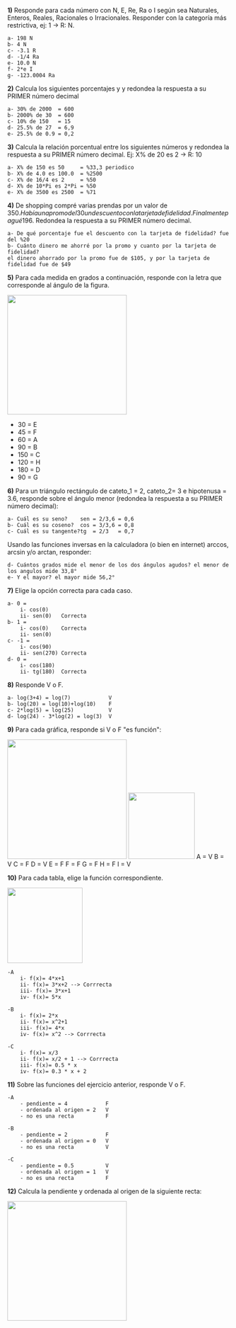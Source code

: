 
**1)** Responde para cada número con N, E, Re, Ra o I según sea Naturales, Enteros, Reales,
Racionales o Irracionales. Responder con la categoría más restrictiva, ej: 1 -> R: N.

    a- 198 N
    b- 4 N
    c- -3.1 R
    d- -1/4 Ra
    e- 10.0 N
    f- 2*e I
    g- -123.0004 Ra


**2)** Calcula los siguientes porcentajes y y redondea la respuesta a su PRIMER número decimal

    a- 30% de 2000  = 600
    b- 2000% de 30  = 600
    c- 10% de 150   = 15
    d- 25.5% de 27  = 6,9
    e- 25.5% de 0.9 = 0,2

**3)** Calcula la relación porcentual entre los siguientes números y redondea la respuesta a su PRIMER número decimal. Ej: X% de 20 es 2 -> R: 10

    a- X% de 150 es 50     = %33,3 periodico
    b- X% de 4.0 es 100.0  = %2500
    c- X% de 16/4 es 2     = %50
    d- X% de 10*Pi es 2*Pi = %50
    e- X% de 3500 es 2500  = %71

**4)** De shopping compré varias prendas por un valor de 350$. Había una promo del 30% sobre la cual se aplico luego
un descuento con la tarjeta de fidelidad. Finalmente pagué 196$. Redondea la respuesta a su PRIMER número decimal.

    a- De qué porcentaje fue el descuento con la tarjeta de fidelidad? fue del %20
    b- Cuánto dinero me ahorré por la promo y cuanto por la tarjeta de fidelidad?
    el dinero ahorrado por la promo fue de $105, y por la tarjeta de fidelidad fue de $49


**5)** Para cada medida en grados a continuación, responde con la letra que corresponde al ángulo de la figura.

<img  src='./figuras/EX_5.png' height='270px'>

  - 30  = E
  - 45  = F
  - 60  = A
  - 90  = B
  - 150 = C
  - 120 = H
  - 180 = D
  - 90  = G


**6)** Para un triángulo rectángulo de cateto_1 = 2, cateto_2= 3 e hipotenusa = 3.6, responde sobre el ángulo
menor (redondea la respuesta a su PRIMER número decimal):

    a- Cuál es su seno?    sen = 2/3,6 = 0,6
    b- Cuál es su coseno?  cos = 3/3,6 = 0,8
    c- Cuál es su tangente?tg  = 2/3   = 0,7

Usando las funciones inversas en la calculadora (o bien en internet) arccos, arcsin y/o arctan, responder:

    d- Cuántos grados mide el menor de los dos ángulos agudos? el menor de los angulos mide 33,8°
    e- Y el mayor? el mayor mide 56,2°

**7)** Elige la opción correcta para cada caso.

    a- 0 = 
        i- cos(0)
        ii- sen(0)   Correcta
    b- 1 = 
        i- cos(0)    Correcta
        ii- sen(0)
    c- -1 =
        i- cos(90)
        ii- sen(270) Correcta
    d- 0 =
        i- cos(180)
        ii- tg(180)  Correcta

**8)** Responde V o F.

    a- log(3+4) = log(7)            V
    b- log(20) = log(10)+log(10)    F
    c- 2*log(5) = log(25)           V
    d- log(24) - 3*log(2) = log(3)  V

**9)** Para cada gráfica, responde si V o F "es función":

<img  src='./figuras/EX_9.png' height='270px'>
<img  src='./figuras/EX_9b.png' height='150px'>
A = V
B = V
C = F
D = V
E = F
F = F
G = F
H = F
I = V

**10)** Para cada tabla, elige la función correspondiente.


<img  src='./figuras/EX_10.png' height='170px'>

    -A 
        i- f(x)= 4*x+1
        ii- f(x)= 3*x+2 --> Corrrecta
        iii- f(x)= 3*x+1
        iv- f(x)= 5*x

    -B 
        i- f(x)= 2*x
        ii- f(x)= x^2+1
        iii- f(x)= 4*x
        iv- f(x)= x^2 --> Corrrecta

    -C 
        i- f(x)= x/3
        ii- f(x)= x/2 + 1 --> Corrrecta
        iii- f(x)= 0.5 * x
        iv- f(x)= 0.3 * x + 2

**11)** Sobre las funciones del ejercicio anterior, responde V o F.

    -A  
        - pendiente = 4            F
        - ordenada al origen = 2   V
        - no es una recta          F

    -B  
        - pendiente = 2            F
        - ordenada al origen = 0   V
        - no es una recta          V

    -C  
        - pendiente = 0.5          V
        - ordenada al origen = 1   V
        - no es una recta          F

**12)** Calcula la pendiente y ordenada al origen de la siguiente recta:

<img  src='./figuras/EX_12.png' height='270px'>